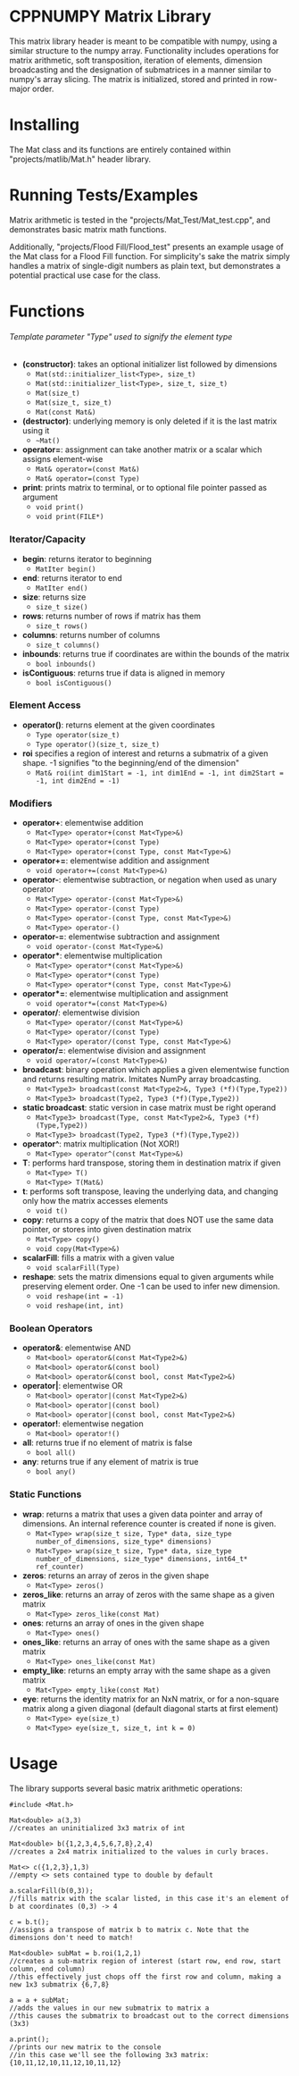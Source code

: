 # CPPNUMPY Matrix Library
This matrix library header is meant to be compatible with numpy, using a similar
structure to the numpy array. Functionality includes operations for matrix arithmetic,
soft transposition, iteration of elements, dimension broadcasting and the designation
of submatrices in a manner similar to numpy's array slicing. The matrix is initialized,
stored and printed in row-major order.

# Installing
The Mat class and its functions are entirely contained within "projects/matlib/Mat.h"
header library.

# Running Tests/Examples
Matrix arithmetic is tested in the "projects/Mat_Test/Mat_test.cpp", and demonstrates basic
matrix math functions.

Additionally, "projects/Flood Fill/Flood_test" presents an example usage of the Mat class for
a Flood Fill function. For simplicity's sake the matrix simply handles a matrix of single-digit
numbers as plain text, but demonstrates a potential practical use case for the class.

# Functions
###### Template parameter "Type" used to signify the element type
- **(constructor)**: takes an optional initializer list followed by dimensions
  - ` Mat(std::initializer_list<Type>, size_t) `
  - ` Mat(std::initializer_list<Type>, size_t, size_t) `
  - ` Mat(size_t) `
  - ` Mat(size_t, size_t) `
  - ` Mat(const Mat&) `
- **(destructor)**: underlying memory is only deleted if it is the last matrix using it
  - ` ~Mat() `
- **operator=**: assignment can take another matrix or a scalar which assigns element-wise
  - ` Mat& operator=(const Mat&) `
  - ` Mat& operator=(const Type) `
- **print**: prints matrix to terminal, or to optional file pointer passed as argument
  - ` void print() `
  - ` void print(FILE*) `
### Iterator/Capacity
- **begin**: returns iterator to beginning
  - ` MatIter begin() `
- **end**: returns iterator to end
  - ` MatIter end() `
- **size**: returns size
  - ` size_t size() `
- **rows**: returns number of rows if matrix has them
  - ` size_t rows() `
- **columns**: returns number of columns
  - ` size_t columns() `
- **inbounds**: returns true if coordinates are within the bounds of the matrix
  - ` bool inbounds() `
- **isContiguous**: returns true if data is aligned in memory
  - ` bool isContiguous() `
### Element Access
- **operator()**: returns element at the given coordinates
  - ` Type operator(size_t) `
  - ` Type operator()(size_t, size_t) `
- **roi** specifies a region of interest and returns a submatrix of a given shape. -1 signifies "to the beginning/end of the dimension"
  - ` Mat& roi(int dim1Start = -1, int dim1End = -1, int dim2Start = -1, int dim2End = -1) `
### Modifiers
- **operator+**: elementwise addition
  - ` Mat<Type> operator+(const Mat<Type>&) `
  - ` Mat<Type> operator+(const Type) `
  - ` Mat<Type> operator+(const Type, const Mat<Type>&) `
- **operator+=**: elementwise addition and assignment
  - ` void operator+=(const Mat<Type>&) `
- **operator-**: elementwise subtraction, or negation when used as unary operator
  - ` Mat<Type> operator-(const Mat<Type>&) `
  - ` Mat<Type> operator-(const Type) `
  - ` Mat<Type> operator-(const Type, const Mat<Type>&) `
  - ` Mat<Type> operator-() `
- **operator-=**: elementwise subtraction and assignment
  - ` void operator-(const Mat<Type>&) `
- **operator\***: elementwise multiplication
  - ` Mat<Type> operator*(const Mat<Type>&) `
  - ` Mat<Type> operator*(const Type) `
  - ` Mat<Type> operator*(const Type, const Mat<Type>&) `
- **operator\*=**: elementwise multiplication and assignment
  - ` void operator*=(const Mat<Type>&) `
- **operator/**: elementwise division
  - ` Mat<Type> operator/(const Mat<Type>&) `
  - ` Mat<Type> operator/(const Type) `
  - ` Mat<Type> operator/(const Type, const Mat<Type>&) `
- **operator/=**: elementwise division and assignment
  - ` void operator/=(const Mat<Type>&) `
- **broadcast**: binary operation which applies a given elementwise function and returns resulting matrix. Imitates NumPy array broadcasting.
  - ` Mat<Type3> broadcast(const Mat<Type2>&, Type3 (*f)(Type,Type2)) `
  - ` Mat<Type3> broadcast(Type2, Type3 (*f)(Type,Type2)) `
- **static broadcast**: static version in case matrix must be right operand
  - ` Mat<Type3> broadcast(Type, const Mat<Type2>&, Type3 (*f)(Type,Type2)) `
  - ` Mat<Type3> broadcast(Type2, Type3 (*f)(Type,Type2)) `
- **operator^**: matrix multiplication (Not XOR!)
  - ` Mat<Type> operator^(const Mat<Type>&) `
- **T**: performs hard transpose, storing them in destination matrix if given
  - ` Mat<Type> T() `
  - ` Mat<Type> T(Mat&) `
- **t**: performs soft transpose, leaving the underlying data, and changing only how the matrix accesses elements
  - ` void t() `
- **copy**: returns a copy of the matrix that does NOT use the same data pointer, or stores into given destination matrix
  - ` Mat<Type> copy() `
  - ` void copy(Mat<Type>&) `
- **scalarFill**: fills a matrix with a given value
  - ` void scalarFill(Type)  `
- **reshape**: sets the matrix dimensions equal to given arguments while preserving element order. One -1 can be used to infer new dimension.
  - ` void reshape(int = -1) `
  - ` void reshape(int, int) `
### Boolean Operators
- **operator&**: elementwise AND
  - ` Mat<bool> operator&(const Mat<Type2>&) `
  - ` Mat<bool> operator&(const bool) `
  - ` Mat<bool> operator&(const bool, const Mat<Type2>&) `
- **operator|**: elementwise OR
  - ` Mat<bool> operator|(const Mat<Type2>&) `
  - ` Mat<bool> operator|(const bool) `
  - ` Mat<bool> operator|(const bool, const Mat<Type2>&) `
- **operator!**: elementwise negation
  - ` Mat<bool> operator!() `
- **all**: returns true if no element of matrix is false
  - ` bool all() `
- **any**: returns true if any element of matrix is true
  - ` bool any() `
### Static Functions
- **wrap**: returns a matrix that uses a given data pointer and array of dimensions. An internal reference counter is created if none is given.
  - ` Mat<Type> wrap(size_t size, Type* data, size_type number_of_dimensions, size_type* dimensions) `
  - ` Mat<Type> wrap(size_t size, Type* data, size_type number_of_dimensions, size_type* dimensions, int64_t* ref_counter) `
- **zeros**: returns an array of zeros in the given shape
  - ` Mat<Type> zeros() `
- **zeros_like**: returns an array of zeros with the same shape as a given matrix
  - ` Mat<Type> zeros_like(const Mat) `
- **ones**: returns an array of ones in the given shape
  - ` Mat<Type> ones() `
- **ones_like**: returns an array of ones with the same shape as a given matrix
  - ` Mat<Type> ones_like(const Mat) `
- **empty_like**: returns an empty array with the same shape as a given matrix
  - ` Mat<Type> empty_like(const Mat) `
- **eye**: returns the identity matrix for an NxN matrix, or for a non-square matrix along a given diagonal (default diagonal starts at first element)
  - ` Mat<Type> eye(size_t) `
  - ` Mat<Type> eye(size_t, size_t, int k = 0) `

# Usage
The library supports several basic matrix arithmetic operations:
```
#include <Mat.h>

Mat<double> a(3,3)
//creates an uninitialized 3x3 matrix of int

Mat<double> b({1,2,3,4,5,6,7,8},2,4)
//creates a 2x4 matrix initialized to the values in curly braces.

Mat<> c({1,2,3},1,3)
//empty <> sets contained type to double by default

a.scalarFill(b(0,3));
//fills matrix with the scalar listed, in this case it's an element of b at coordinates (0,3) -> 4

c = b.t();
//assigns a transpose of matrix b to matrix c. Note that the dimensions don't need to match!

Mat<double> subMat = b.roi(1,2,1)
//creates a sub-matrix region of interest (start row, end row, start column, end column)
//this effectively just chops off the first row and column, making a new 1x3 submatrix {6,7,8}

a = a + subMat;
//adds the values in our new submatrix to matrix a
//this causes the submatrix to broadcast out to the correct dimensions (3x3)

a.print();
//prints our new matrix to the console
//in this case we'll see the following 3x3 matrix: {10,11,12,10,11,12,10,11,12}
```
